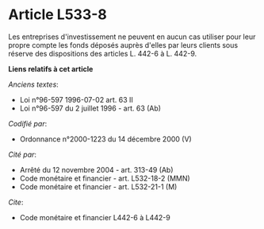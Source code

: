 # Article L533-8

Les entreprises d'investissement ne peuvent en aucun cas utiliser pour leur propre compte les fonds déposés auprès d'elles
par leurs clients sous réserve des dispositions des articles L. 442-6 à L. 442-9.

**Liens relatifs à cet article**

_Anciens textes_:

  - Loi n°96-597 1996-07-02 art. 63 II
  - Loi n°96-597 du 2 juillet 1996 - art. 63 (Ab)

_Codifié par_:

  - Ordonnance n°2000-1223 du 14 décembre 2000 (V)

_Cité par_:

  - Arrêté du 12 novembre 2004 - art. 313-49 (Ab)
  - Code monétaire et financier - art. L532-18-2 (MMN)
  - Code monétaire et financier - art. L532-21-1 (M)

_Cite_:

  - Code monétaire et financier L442-6 à L442-9
